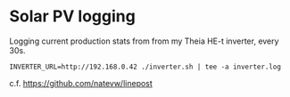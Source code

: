 # Solar PV logging

Logging current production stats from from my Theia HE-t inverter, every 30s.

    INVERTER_URL=http://192.168.0.42 ./inverter.sh | tee -a inverter.log

c.f. <https://github.com/natevw/linepost>


